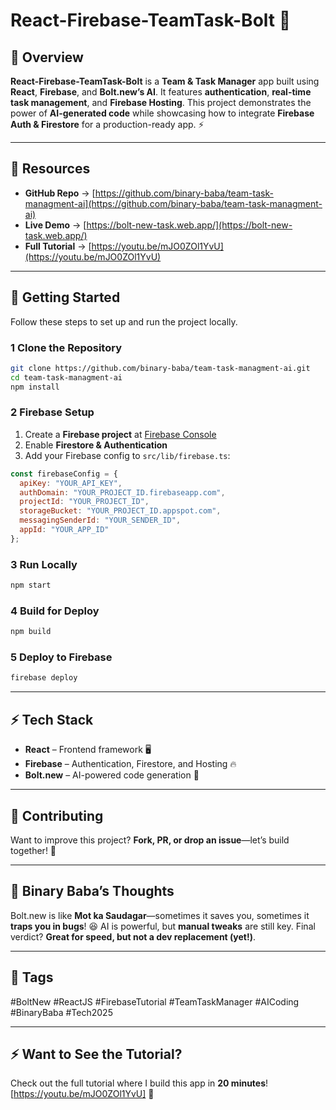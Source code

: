 # React-Firebase-TeamTask-Bolt 🚀

## 📌 Overview

**React-Firebase-TeamTask-Bolt** is a **Team & Task Manager** app built using **React**, **Firebase**, and **Bolt.new’s AI**. It features **authentication**, **real-time task management**, and **Firebase Hosting**. This project demonstrates the power of **AI-generated code** while showcasing how to integrate **Firebase Auth & Firestore** for a production-ready app. ⚡

---

## 🔗 Resources

- **GitHub Repo** → [https://github.com/binary-baba/team-task-managment-ai](https://github.com/binary-baba/team-task-managment-ai)
- **Live Demo** → [https://bolt-new-task.web.app/](https://bolt-new-task.web.app/)
- **Full Tutorial** → [https://youtu.be/mJO0ZOl1YvU](https://youtu.be/mJO0ZOl1YvU)

---

## 🚀 Getting Started

Follow these steps to set up and run the project locally.

### 1️ Clone the Repository

```sh
git clone https://github.com/binary-baba/team-task-managment-ai.git
cd team-task-managment-ai
npm install
```

### 2 Firebase Setup

1. Create a **Firebase project** at [Firebase Console](https://console.firebase.google.com/)
2. Enable **Firestore & Authentication**
3. Add your Firebase config to `src/lib/firebase.ts`:

```js
const firebaseConfig = {
  apiKey: "YOUR_API_KEY",
  authDomain: "YOUR_PROJECT_ID.firebaseapp.com",
  projectId: "YOUR_PROJECT_ID",
  storageBucket: "YOUR_PROJECT_ID.appspot.com",
  messagingSenderId: "YOUR_SENDER_ID",
  appId: "YOUR_APP_ID"
};
```

### 3️ Run Locally

```sh
npm start
```

### 4 Build for Deploy

```sh
npm build
```

### 5 Deploy to Firebase

```sh
firebase deploy
```

---

## ⚡ Tech Stack

- **React** – Frontend framework 🖥️
- **Firebase** – Authentication, Firestore, and Hosting 🔥
- **Bolt.new** – AI-powered code generation 🤖

---

## 🤝 Contributing

Want to improve this project? **Fork, PR, or drop an issue**—let’s build together! 🚀

---

## 🧠 Binary Baba’s Thoughts

Bolt.new is like **Mot ka Saudagar**—sometimes it saves you, sometimes it **traps you in bugs**! 😆 AI is powerful, but **manual tweaks** are still key. Final verdict? **Great for speed, but not a dev replacement (yet!)**.

---

## 🔖 Tags

#BoltNew #ReactJS #FirebaseTutorial #TeamTaskManager #AICoding #BinaryBaba #Tech2025

---

## ⚡ Want to See the Tutorial?

Check out the full tutorial where I build this app in **20 minutes**! [https://youtu.be/mJO0ZOl1YvU] 👀


